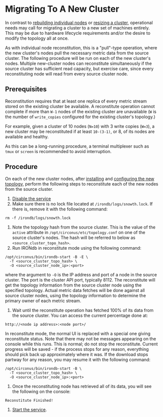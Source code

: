# Migrating To A New Cluster

In contrast to [rebuilding individual nodes](/rebuilding-nodes.md) or [resizing
a cluster](/resizing-clusters.md), operational needs may call for migrating a
cluster to a new set of machines entirely.  This may be due to hardware
lifecycle requirements and/or the desire to modify the topology all at once.

As with individual node reconstitution, this is a "pull"-type operation, where
the new cluster's nodes pull the necessary metric data from the source cluster.
The following procedure will be run on each of the new cluster's nodes.
Multiple new-cluster nodes can reconstitute simultaneously if the source
cluster has sufficient read capacity, but exercise care, since every
reconstituting node will read from every source cluster node.

## Prerequisites

Reconstitution requires that at least one replica of every metric stream stored
on the existing cluster be available. A reconstitute operation cannot complete
if more than `W-1` nodes of the existing cluster are unavailable (`W` is the
number of `write_copies` configured for the existing cluster's topology.)

For example, given a cluster of 10 nodes (`N=10`) with 3 write copies (`W=3`),
a new cluster may be reconstituted if at least `10-(3-1)`, or 8, of its nodes
are available and healthy.

As this can be a long-running procedure, a terminal multiplexer such as `tmux`
or `screen` is recommended to avoid interruption.

## Procedure

On each of the new cluster nodes, after [installing](/installation.md) and
[configuring the new topology](/installation.md#cluster-configuration), perform
the following steps to reconstitute each of the new nodes from the source
cluster.

1. [Disable the service](/operations.md#service-management)
1. Make sure there is no lock file located at `/irondb/logs/snowth.lock`. If
there is, remove it with the following command:
```
rm -f /irondb/logs/snowth.lock
```
1. Note the topology hash from the source cluster. This is the value of the
`active` attribute in `/opt/circonus/etc/topology.conf` on one of the source
cluster's nodes. The hash will be referred to below as
`<source_cluster_topo_hash>`.
1. Run IRONdb in reconstitute mode using the following command:
```
/opt/circonus/bin/irondb-start -B -E \
  -T <source_cluster_topo_hash> \
  -O <source_cluster_node_ip>:<port>
```
where the argument to `-O` is the IP address and port of a node in the source
cluster. The port is the cluster API port, typically 8112. The reconstitute
will get the topology information from the source cluster node using the specified
topology. Actual metric data fetches will be done against all source cluster
nodes, using the topology information to determine the primary owner of each
metric stream.
1. Wait until the reconstitute operation has fetched 100% of its data from
the source cluster. You can access the current percentage done at:
```
http://<node ip address>:<node port>/
```
In reconstitute mode, the normal UI is replaced with a special one giving
reconstitute status. Note that there may not be messages appearing on the
console while this runs.  This is normal; do not stop the reconstitute. Current
progress will be saved - if the process stops for any reason, everything should
pick back up approximately where it was. If the download stops partway for any
reason, you may resume it with the following command:
```
/opt/circonus/bin/irondb-start -B \
  -T <source_cluster_topo_hash> \
  -O <source_cluster_node_ip>:<port>
```
1. Once the reconstituting node has retrieved all of its data, you will see the
following on the console:
```
Reconstitute Finished!
```
1. [Start the service](operations.md#service-management).
